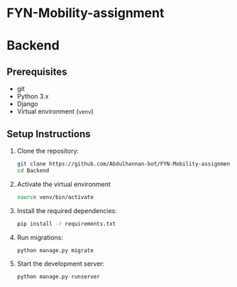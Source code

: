 # FYN-Mobility-assignment

# Backend
## Prerequisites
- git
- Python 3.x
- Django
- Virtual environment (`venv`)

## Setup Instructions

1. Clone the repository:

   ```bash
   git clone https://github.com/Abdulhannan-bot/FYN-Mobility-assignment.git
   cd Backend

2) Activate the virtual environment
   ```bash
   source venv/bin/activate

3) Install the required dependencies:
   ```bash
   pip install -r requirements.txt

4) Run migrations:
   ```bash
   python manage.py migrate

5) Start the development server:
   ```bash
   python manage.py runserver
